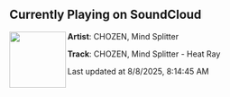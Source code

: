 ## Currently Playing on SoundCloud

[<img align="left" width="100" src="https://i1.sndcdn.com/artworks-MEI6ZdG0yrS1gMiU-j2b29w-t500x500.png">](https://soundcloud.com/wakaan/chozen-mind-splitter-heat-ray)

**Artist**: CHOZEN, Mind Splitter 

**Track**: CHOZEN, Mind Splitter - Heat Ray

Last updated at 8/8/2025, 8:14:45 AM
